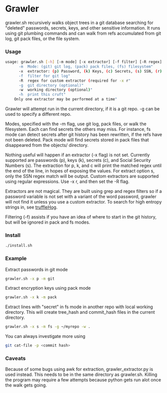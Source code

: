 # Grawler

grawler.sh recursively walks object trees in a git database searching for "deleted" passwords, secrets, keys, and other sensitive information. It runs using git plumbing commands and can walk from refs accumulated from git log, git pack files, or the file system.

### Usage

```bash
usage: grawler.sh [-h] [-m mode] [-x extractor] [-f filter] [-R regex] [-g dir] [-w dir] "
      -m  Mode: (git) git log, (pack) pack files, (fs) filesystem"
      -x  extractor: (p) Password, (k) Keys, (c) Secrets, (s) SSN, (r) Regex"
      -f  filter for git log"
      -R  regex for custom extractor (required for -x r"
      -g  git directory (optional)"
      -w  working directory (optional)"
      -h  print this cruft"
    Only one extractor may be performed at a time"
```

Grawler will attempt run in the current directory, if it is a git repo. -g can be used to specify a different repo. 

Modes, specified with the -m flag, use git log, pack files, or walk the filesystem. Each can find secrets the others may miss. For instance, fs mode can detect secrets after git history has been rewritten, if the refs have not been deleted. Pack mode will find secrets stored in pack files that disappeared from the objects/ directory.

Nothing useful will happen if an extractor (-x flag) is not set. Currently supported are passwords (p), keys (k), secrets (c), and Social Security Numbers (s). The extraction for p, k, and c will print the matched regex until the end of the line, in hopes of exposing the values. For extract option s, only the SSN regex match will be output. Custom extractors are supported using regular expressions. Use -x r, and then set the -R <your regex here> flag.

Extractors are not magical. They are built using grep and regex filters so if a password variable is not set with a variant of the word password, grawler will not find it unless you use a custom extractor. To search for high entropy strings in, see [truffleHog](https://github.com/dxa4481/truffleHog). 

Filtering (-f) assists if you have an idea of where to start in the git history, but will be ignored in pack and fs modes. 

### Install

```bash
./install.sh
```

### Example

Extract passwords in git mode

```bash
grawler.sh -x p -m git
```

Extract encryption keys using pack mode

```bash
grawler.sh -x k -m pack
```

Extract lines with "secret" in fs mode in another repo with local working directory. This will create tree_hash and commit_hash files in the current directory. 

```bash
grawler.sh -x s -m fs -g ~/myrepo -w .
```

You can always investigate more using 

```bash
git cat-file -p <commit hash>
```


### Caveats

Because of some bugs using awk for extraction, grawler_extractor.py is used instead. This needs to be in the same directory as grawler.sh. Killing the program may require a few attempts because python gets run alot once the walk gets going.
